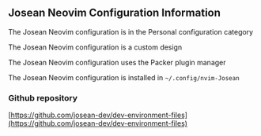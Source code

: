 ## Josean Neovim Configuration Information

The Josean Neovim configuration is in the Personal configuration category

The Josean Neovim configuration is a custom design

The Josean Neovim configuration uses the Packer plugin manager

The Josean Neovim configuration is installed in `~/.config/nvim-Josean`

### Github repository

[https://github.com/josean-dev/dev-environment-files](https://github.com/josean-dev/dev-environment-files)

